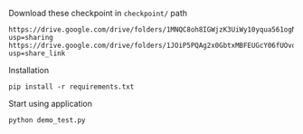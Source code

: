 
Download these checkpoint in `checkpoint/` path
```
https://drive.google.com/drive/folders/1MNQC8oh8IGWjzK3UiWy10yqua561ogN6?usp=sharing
https://drive.google.com/drive/folders/1JOiP5PQAg2x0GbtxMBFEUGcY06fUOvqq?usp=share_link
```

Installation 
```
pip install -r requirements.txt
```
Start using application 
```
python demo_test.py
```
